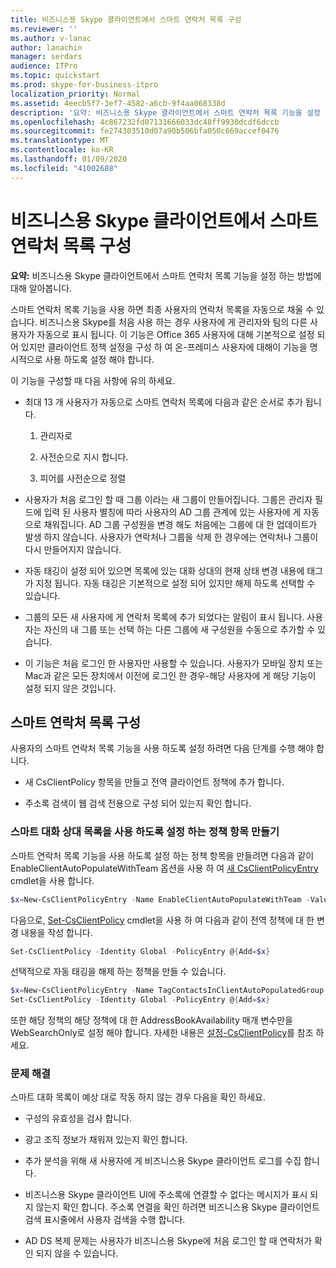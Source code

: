 ```yaml
---
title: 비즈니스용 Skype 클라이언트에서 스마트 연락처 목록 구성
ms.reviewer: ''
ms.author: v-lanac
author: lanachin
manager: serdars
audience: ITPro
ms.topic: quickstart
ms.prod: skype-for-business-itpro
localization_priority: Normal
ms.assetid: 4eecb5f7-3ef7-4582-a6cb-9f4aa068338d
description: '요약: 비즈니스용 Skype 클라이언트에서 스마트 연락처 목록 기능을 설정 하는 방법에 대해 알아봅니다.'
ms.openlocfilehash: 4c867232fd07131666033dc48ff9930dcdf6dccb
ms.sourcegitcommit: fe274303510d07a90b506bfa050c669accef0476
ms.translationtype: MT
ms.contentlocale: ko-KR
ms.lasthandoff: 01/09/2020
ms.locfileid: "41002688"
---
```

# <a name="configure-smart-contacts-list-in-skype-for-business-clients"></a>비즈니스용 Skype 클라이언트에서 스마트 연락처 목록 구성

**요약:** 비즈니스용 Skype 클라이언트에서 스마트 연락처 목록 기능을 설정 하는 방법에 대해 알아봅니다.

스마트 연락처 목록 기능을 사용 하면 최종 사용자의 연락처 목록을 자동으로 채울 수 있습니다. 비즈니스용 Skype를 처음 사용 하는 경우 사용자에 게 관리자와 팀의 다른 사용자가 자동으로 표시 됩니다. 이 기능은 Office 365 사용자에 대해 기본적으로 설정 되어 있지만 클라이언트 정책 설정을 구성 하 여 온-프레미스 사용자에 대해이 기능을 명시적으로 사용 하도록 설정 해야 합니다.

이 기능을 구성할 때 다음 사항에 유의 하세요.

- 최대 13 개 사용자가 자동으로 스마트 연락처 목록에 다음과 같은 순서로 추가 됩니다.

  1. 관리자로

  2. 사전순으로 지시 합니다.

  3. 피어를 사전순으로 정렬

- 사용자가 처음 로그인 할 때 그룹 이라는 새 그룹이 만들어집니다. 그룹은 관리자 필드에 입력 된 사용자 별칭에 따라 사용자의 AD 그룹 관계에 있는 사용자에 게 자동으로 채워집니다. AD 그룹 구성원을 변경 해도 처음에는 그룹에 대 한 업데이트가 발생 하지 않습니다. 사용자가 연락처나 그룹을 삭제 한 경우에는 연락처나 그룹이 다시 만들어지지 않습니다. 

- 자동 태깅이 설정 되어 있으면 목록에 있는 대화 상대의 현재 상태 변경 내용에 태그가 지정 됩니다. 자동 태깅은 기본적으로 설정 되어 있지만 해제 하도록 선택할 수 있습니다. 

- 그룹의 모든 새 사용자에 게 연락처 목록에 추가 되었다는 알림이 표시 됩니다. 사용자는 자신의 내 그룹 또는 선택 하는 다른 그룹에 새 구성원을 수동으로 추가할 수 있습니다.

- 이 기능은 처음 로그인 한 사용자만 사용할 수 있습니다. 사용자가 모바일 장치 또는 Mac과 같은 모든 장치에서 이전에 로그인 한 경우-해당 사용자에 게 해당 기능이 설정 되지 않은 것입니다.

## <a name="configure-smart-contacts-list"></a>스마트 연락처 목록 구성

사용자의 스마트 연락처 목록 기능을 사용 하도록 설정 하려면 다음 단계를 수행 해야 합니다. 

- 새 CsClientPolicy 항목을 만들고 전역 클라이언트 정책에 추가 합니다. 

- 주소록 검색이 웹 검색 전용으로 구성 되어 있는지 확인 합니다.

### <a name="create-a-policy-entry-to-enable-smart-contacts-list"></a>스마트 대화 상대 목록을 사용 하도록 설정 하는 정책 항목 만들기

스마트 연락처 목록 기능을 사용 하도록 설정 하는 정책 항목을 만들려면 다음과 같이 EnableClientAutoPopulateWithTeam 옵션을 사용 하 여 [새 CsClientPolicyEntry](https://docs.microsoft.com/powershell/module/skype/new-csclientpolicyentry?view=skype-ps) cmdlet을 사용 합니다.

```powershell
$x=New-CsClientPolicyEntry -Name EnableClientAutoPopulateWithTeam -Value $True
```

다음으로, [Set-CsClientPolicy](https://docs.microsoft.com/powershell/module/skype/set-csclientpolicy?view=skype-ps) cmdlet을 사용 하 여 다음과 같이 전역 정책에 대 한 변경 내용을 작성 합니다.

```powershell
Set-CsClientPolicy -Identity Global -PolicyEntry @{Add=$x}
```

선택적으로 자동 태깅을 해제 하는 정책을 만들 수 있습니다.

```powershell
$x=New-CsClientPolicyEntry -Name TagContactsInClientAutoPopulatedGroup -Value $False
Set-CsClientPolicy -Identity Global -PolicyEntry @{Add=$x}
```

또한 해당 정책의 해당 정책에 대 한 AddressBookAvailability 매개 변수만을 WebSearchOnly로 설정 해야 합니다. 자세한 내용은 [설정-CsClientPolicy](https://docs.microsoft.com/powershell/module/skype/set-csclientpolicy?view=skype-ps)를 참조 하세요. 

### <a name="troubleshoot"></a>문제 해결

스마트 대화 목록이 예상 대로 작동 하지 않는 경우 다음을 확인 하세요.

- 구성의 유효성을 검사 합니다. 

- 광고 조직 정보가 채워져 있는지 확인 합니다.

- 추가 분석을 위해 새 사용자에 게 비즈니스용 Skype 클라이언트 로그를 수집 합니다.

- 비즈니스용 Skype 클라이언트 UI에 주소록에 연결할 수 없다는 메시지가 표시 되지 않는지 확인 합니다. 주소록 연결을 확인 하려면 비즈니스용 Skype 클라이언트 검색 표시줄에서 사용자 검색을 수행 합니다.

- AD DS 복제 문제는 사용자가 비즈니스용 Skype에 처음 로그인 할 때 연락처가 확인 되지 않을 수 있습니다.


